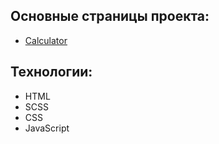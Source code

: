 ## Основные страницы проекта:

- [Calculator](https://andreyneumyvannyi.github.io/calculator/)

## Teхнологии:

- HTML
- SCSS
- CSS
- JavaScript
